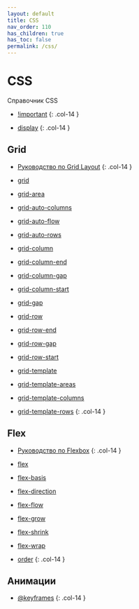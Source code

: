 ```yaml
---
layout: default
title: CSS
nav_order: 110
has_children: true
has_toc: false
permalink: /css/
---
```


# CSS

<!-- prettier-ignore-start -->
Справочник CSS

- [!important](important.md)
{: .col-14 }

<!--
## Псевдоклассы

- [:active](pseudo-class-active.md)
- [:any-link](pseudo-class-any-link.md)
- [:blank](pseudo-class-blank.md)
- [:checked](pseudo-class-checked.md)
- [:current](pseudo-class-current.md)
- [:default](pseudo-class-default.md)
- [:defined](pseudo-class-defined.md)
- [:dir()](pseudo-class-dir.md)
- [:disabled](pseudo-class-disabled.md)
- [:drop](pseudo-class-drop.md)
- [:empty](pseudo-class-empty.md)
- [:enabled](pseudo-class-enabled.md)
- [:first](pseudo-class-first.md)
- [:first-child](pseudo-class-first-child.md)
- [:first-of-type](pseudo-class-first-of-type.md)
- [:fullscreen](pseudo-class-fullscreen.md)
- [:future](pseudo-class-future.md)
- [:focus](pseudo-class-focus.md)
- [:focus-visible](pseudo-class-focus-visible.md)
- [:focus-within](pseudo-class-focus-within.md)
- [:has()](pseudo-class-has.md)
- [:host](pseudo-class-host.md)
- [:host()](pseudo-class-host.md)
- [:host-context()](pseudo-class-host-context.md)
- [:hover](pseudo-class-hover.md)
- [:indeterminate](pseudo-class-indeterminate.md)
- [:in-range](pseudo-class-in-range.md)
- [:invalid](pseudo-class-invalid.md)
- [:is()](pseudo-class-is.md)
- [:lang()](pseudo-class-lang.md)
- [:last-child](pseudo-class-last-child.md)
- [:last-of-type](pseudo-class-last-of-type.md)
- [:left](pseudo-class-left.md)
- [:link](pseudo-class-link.md)
- [:local-link](pseudo-class-local-link.md)
- [:not()](pseudo-class-not.md)
- [:nth-child()](pseudo-class-nth-child.md)
- [:nth-col()](pseudo-class-nth-col.md)
- [:nth-last-child()](pseudo-class-nth-last-child.md)
- [:nth-last-col()](pseudo-class-nth-last-col.md)
- [:nth-last-of-type()](pseudo-class-nth-last-of-type.md)
- [:nth-of-type()](pseudo-class-nth-of-type.md)
- [:only-child](pseudo-class-only-child.md)
- [:only-of-type](pseudo-class-only-of-type.md)
- [:optional](pseudo-class-optional.md)
- [:out-of-range](pseudo-class-out-of-range.md)
- [:past](pseudo-class-past.md)
- [:placeholder-shown](pseudo-class-placeholder-shown.md)
- [:read-only](pseudo-class-read-only.md)
- [:read-write](pseudo-class-read-write.md)
- [:required](pseudo-class-required.md)
- [:right](pseudo-class-right.md)
- [:root](pseudo-class-root.md)
- [:scope](pseudo-class-scope.md)
- [:target](pseudo-class-target.md)
- [:target-within](pseudo-class-target-within.md)
- [:user-invalid](pseudo-class-user-invalid.md)
- [:valid](pseudo-class-valid.md)
- [:visited](pseudo-class-visited.md)
- [:where()](pseudo-class-where.md)
{: .col-14 }

## Псевдоэлементы

- [::after](pseudo-element-after.md)
- [::backdrop](pseudo-element-backdrop.md)
- [::before](pseudo-element-before.md)
- [::cue](pseudo-element-cue.md)
- [::first-letter](pseudo-element-first-letter.md)
- [::first-line](pseudo-element-first-line.md)
- [::grammar-error](pseudo-element-grammar-error.md)
- [::marker](pseudo-element-marker.md)
- [::placeholder](pseudo-element-placeholder.md)
- [::selection](pseudo-element-selection.md)
- [::slotted()](pseudo-element-slotted.md)
- [::spelling-error](pseudo-element-spelling-error.md)
{: .col-14 }

---
-->

- [display](display.md)
{: .col-14 }

## Grid

- [Руководство по Grid Layout](grid-guide/index.md)
{: .col-14 }

- [grid](grid.md)
- [grid-area](grid-area.md)
- [grid-auto-columns](grid-auto-columns.md)
- [grid-auto-flow](grid-auto-flow.md)
- [grid-auto-rows](grid-auto-rows.md)
- [grid-column](grid-column.md)
- [grid-column-end](grid-column-end.md)
- [grid-column-gap](grid-column-gap.md)
- [grid-column-start](grid-column-start.md)
- [grid-gap](grid-gap.md)
- [grid-row](grid-row.md)
- [grid-row-end](grid-row-end.md)
- [grid-row-gap](grid-row-gap.md)
- [grid-row-start](grid-row-start.md)
- [grid-template](grid-template.md)
- [grid-template-areas](grid-template-areas.md)
- [grid-template-columns](grid-template-columns.md)
- [grid-template-rows](grid-template-rows.md)
{: .col-14 }

## Flex

- [Руководство по Flexbox](flex-guide/index.md)
{: .col-14 }

- [flex](flex.md)
- [flex-basis](flex-basis.md)
- [flex-direction](flex-direction.md)
- [flex-flow](flex-flow.md)
- [flex-grow](flex-grow.md)
- [flex-shrink](flex-shrink.md)
- [flex-wrap](flex-wrap.md)
- [order](order.md)
{: .col-14 }

<!--
## Выравнивание

- [justify-content](justify-content.md)
- [align-content](align-content.md)
- [place-content](place-content.md)
- [justify-items](justify-items.md)
- [align-items](align-items.md)
- [place-items](place-items.md)
- [justify-self](justify-self.md)
- [align-self](align-self.md)
- [place-self](place-self.md)
- [row-gap](row-gap.md)
- [column-gap](column-gap.md)
- [gap](gap.md)
{: .col-14 }

## Позиционирование

- [bottom](bottom.md)
- [clear](clear.md)
- [float](float.md)
- [left](left.md)
- [position](position.md)
- [right](right.md)
- [top](top.md)
- [z-index](z-index.md)
{: .col-14 }

## Блоки

- [height](height.md)
- [width](width.md)
- [max-height](max-height.md)
- [max-width](max-width.md)
- [min-height](min-height.md)
- [min-width](min-width.md)
{: .col-14 }

- [margin](margin.md)
- [margin-bottom](margin-bottom.md)
- [margin-left](margin-left.md)
- [margin-right](margin-right.md)
- [margin-top](margin-top.md)
- [margin-trim](margin-trim.md)
{: .col-14 }

- [padding](padding.md)
- [padding-bottom](padding-bottom.md)
- [padding-left](padding-left.md)
- [padding-right](padding-right.md)
- [padding-top](padding-top.md)
{: .col-14 }

- [overflow](overflow.md)
- [overflow-x](overflow-x.md)
- [overflow-y](overflow-y.md)
- [visibility](visibility.md)
{: .col-14 }

## Формы

- [shape-image-threshold](shape-image-threshold.md)
- [shape-margin](shape-margin.md)
- [shape-outside](shape-outside.md)
{: .col-14 }

## Фоны и границы

- [background](background.md)
- [background-attachment](background-attachment.md)
- [background-clip](background-clip.md)
- [background-color](background-color.md)
- [background-image](background-image.md)
- [background-origin](background-origin.md)
- [background-position](background-position.md)
- [background-position-x](background-position-x.md)
- [background-position-y](background-position-y.md)
- [background-repeat](background-repeat.md)
- [background-size](background-size.md)
{: .col-14 }

- [border](border.md)
- [border-bottom](border-bottom.md)
- [border-bottom-color](border-bottom-color.md)
- [border-bottom-left-radius](border-bottom-left-radius.md)
- [border-bottom-right-radius](border-bottom-right-radius.md)
- [border-bottom-style](border-bottom-style.md)
- [border-bottom-width](border-bottom-width.md)
- [border-collapse](border-collapse.md)
- [border-color](border-color.md)
- [border-image](border-image.md)
- [border-image-outset](border-image-outset.md)
- [border-image-repeat](border-image-repeat.md)
- [border-image-slice](border-image-slice.md)
- [border-image-source](border-image-source.md)
- [border-image-width](border-image-width.md)
- [border-left](border-left.md)
- [border-left-color](border-left-color.md)
- [border-left-style](border-left-style.md)
- [border-left-width](border-left-width.md)
- [border-radius](border-radius.md)
- [border-right](border-right.md)
- [border-right-color](border-right-color.md)
- [border-right-style](border-right-style.md)
- [border-right-width](border-right-width.md)
- [border-style](border-style.md)
- [border-top](border-top.md)
- [border-top-color](border-top-color.md)
- [border-top-left-radius](border-top-left-radius.md)
- [border-top-right-radius](border-top-right-radius.md)
- [border-top-style](border-top-style.md)
- [border-top-width](border-top-width.md)
- [border-width](border-width.md)
- [box-shadow](box-shadow.md)
{: .col-14 }

## Интерфейс

- [appearance](appearance.md)
- [box-sizing](box-sizing.md)
- [caret-color](caret-color.md)
- [cursor](cursor.md)
- [outline](outline.md)
- [outline-width](outline-width.md)
- [outline-style](outline-style.md)
- [outline-color](outline-color.md)
- [outline-offset](outline-offset.md)
- [resize](resize.md)
- [text-overflow](text-overflow.md)
- [user-select](user-select.md)
{: .col-14 }

---

## Переходы

- [transition](transition.md)
- [transition-delay](transition-delay.md)
- [transition-duration](transition-duration.md)
- [transition-property](transition-property.md)
- [transition-timing-function](transition-timing-function.md)
{: .col-14 }
-->

## Анимации

<!--
- [animation](animation.md)
- [animation-delay](animation-delay.md)
- [animation-direction](animation-direction.md)
- [animation-duration](animation-duration.md)
- [animation-fill-mode](animation-fill-mode.md)
- [animation-iteration-count](animation-iteration-count.md)
- [animation-name](animation-name.md)
- [animation-play-state](animation-play-state.md)
- [animation-timing-function](animation-timing-function.md)
{: .col-14 }
-->

- [@keyframes](@keyframes.md)
{: .col-14 }

<!--
## Трансформации

- [backface-visibility](.md)
- [perspective](.md)
- [perspective-origin](.md)
- [transform](.md)
- [transform-box](.md)
- [transform-origin](.md)
- [transform-style](.md)
{: .col-14 }

---

## Текст

- [hanging-punctuation](.md)
- [hyphens](.md)
- [letter-spacing](.md)
- [line-break](.md)
- [overflow-wrap](.md)
- [tab-size](.md)
- [text-align](.md)
- [text-align-last](.md)
- [text-indent](.md)
- [text-justify](.md)
- [text-size-adjust](.md)
- [text-transform](.md)
- [white-space](.md)
- [word-break](.md)
- [word-spacing](.md)
{: .col-14 }

## Оформление текста

- [letter-spacing](.md)
- [text-align](.md)
- [text-decoration](.md)
- [text-decoration-color](.md)
- [text-decoration-line](.md)
- [text-decoration-style](.md)
- [text-emphasis](.md)
- [text-emphasis-color](.md)
- [text-emphasis-position](.md)
- [text-emphasis-style](.md)
- [text-indent](.md)
- [text-rendering](.md)
- [text-shadow](.md)
- [text-underline-position](.md)
- [text-transform](.md)
- [white-space](.md)
- [word-spacing](.md)
{: .col-14 }

## Шрифт

- [font](.md)
- [font-family](.md)
- [font-feature-settings](.md)
- [font-kerning](.md)
- [font-language-override](.md)
- [font-optical-sizing](.md)
- [font-size](.md)
- [font-size-adjust](.md)
- [font-stretch](.md)
- [font-style](.md)
- [font-synthesis](.md)
- [font-variant](.md)
- [font-variant-alternates](.md)
- [font-variant-caps](.md)
- [font-variant-east-asian](.md)
- [font-variant-ligatures](.md)
- [font-variant-numeric](.md)
- [font-variant-position](.md)
- [font-variation-settings](.md)
- [font-weight](.md)
- [line-height](.md)
{: .col-14 }

- [@font-face](.md)
- [font-family](.md)
- [font-feature-settings](.md)
- [font-style](.md)
- [font-variant](.md)
- [font-weight](.md)
- [font-stretch](.md)
- [src](.md)
- [unicode-range](.md)
- [@font-feature-values](.md)
{: .col-14 }

## Цвет

- [color](.md)
- [color-adjust](.md)
- [opacity](.md)
{: .col-14 }

## Режимы письма

- [direction](.md)
- [glyph-orientation-horizontal](.md)
- [text-combine-upright](.md)
- [text-orientation](.md)
- [unicode-bidi](.md)
- [writing-mode](.md)
{: .col-14 }

## Изображения

- [image-orientation](.md)
- [image-rendering](.md)
- [image-resolution](.md)
- [object-fit](.md)
- [object-position](.md)
{: .col-14 }

- [linear-gradient()](linear-gradient().md)
- [radial-gradient()](.md)
- [repeating-linear-gradient()](.md)
- [repeating-radial-gradient()](.md)
- [conic-gradient()](.md)
- [repeating-conic-gradient()](.md)
- [url()](.md)
- [element()](.md)
- [image()](.md)
- [cross-fade()](.md)
{: .col-14 }

## Фильтры

- [backdrop-filter](.md)
- [filter](.md)
{: .col-14 }

## Композиция и смешивание

- [background-blend-mode](.md)
- [isolation](.md)
- [mix-blend-mode](.md)
{: .col-14 }

## Списки и Счетчики

- [counter-increment](.md)
- [counter-reset](.md)
- [list-style-image](.md)
- [list-style-type](.md)
- [list-style-position](.md)
- [list-style](.md)
{: .col-14 }

- [@counter-style](.md)
- [system](.md)
- [additive-symbols](.md)
- [negative](.md)
- [prefix](.md)
- [suffix](.md)
- [range](.md)
- [pad](.md)
- [speak-as](.md)
- [fallback](.md)
{: .col-14 }

## Генерируемый контент

- [content](.md)
- [quotes](.md)
{: .col-14 }

## Колонки

- [column-count](.md)
- [column-fill](.md)
- [column-gap](.md)
- [column-rule](.md)
- [column-rule-color](.md)
- [column-rule-style](.md)
- [column-rule-width](.md)
- [column-span](.md)
- [column-width](.md)
- [columns](.md)
{: .col-14 }

## Таблицы

- [border-collapse](.md)
- [border-spacing](.md)
- [caption-side](.md)
- [empty-cells](.md)
- [table-layout](.md)
- [vertical-align](.md)
{: .col-14 }

## Страницы

- [page-break-after](.md)
- [page-break-before](.md)
- [page-break-inside](.md)
{: .col-14 }

- [@page](@page.md)
{: .col-14 }

- [:blank](.md)
- [:first](.md)
- [:left](.md)
- [:right](.md)
{: .col-14 }

## Маски

- [clip-path](.md)
- [clip-rule](.md)
- [mask](.md)
- [mask-border](.md)
- [mask-border-mode](.md)
- [mask-border-outset](.md)
- [mask-border-repeat](.md)
- [mask-border-slice](.md)
- [mask-border-source](.md)
- [mask-border-width](.md)
- [mask-clip](.md)
- [mask-composite](.md)
- [mask-image](.md)
- [mask-mode](.md)
- [mask-origin](.md)
- [mask-position](.md)
- [mask-repeat](.md)
- [mask-size](.md)
- [mask-type](.md)
{: .col-14 }

## Фрагментация

- [box-decoration-break](.md)
- [break-after](.md)
- [break-before](.md)
- [break-inside](.md)
- [orphans](.md)
- [widows](.md)
{: .col-14 }

## Pointer Events

- [pointer-events](pointer-events.md)
- [touch-action](touch-action.md)
- [scroll-behavior](scroll-behavior.md)
{: .col-14 }

---

## Логические свойства и значения

- [block-size](.md)
- [inline-size](.md)
- [max-block-size](.md)
- [max-inline-size](.md)
- [min-block-size](.md)
- [min-inline-size](.md)
{: .col-14 }

- [border-block](.md)
- [border-block-color](.md)
- [border-block-end](.md)
- [border-block-end-color](.md)
- [border-block-end-style](.md)
- [border-block-end-width](.md)
- [border-block-start](.md)
- [border-block-start-color](.md)
- [border-block-start-style](.md)
- [border-block-start-width](.md)
- [border-block-style](.md)
- [border-block-width](.md)
- [border-color (logical keyword)](.md)
- [border-inline](.md)
- [border-inline-color](.md)
- [border-inline-end](.md)
- [border-inline-end-color](.md)
- [border-inline-end-style](.md)
- [border-inline-end-width](.md)
- [border-inline-start](.md)
- [border-inline-start-color](.md)
- [border-inline-start-style](.md)
- [border-inline-start-width](.md)
- [border-inline-style](.md)
- [border-inline-width](.md)
- [border-start-start-radius](.md)
- [border-start-end-radius](.md)
- [border-end-start-radius](.md)
- [border-end-end-radius](.md)
- [border-style (logical keyword)](.md)
- [border-width (logical keyword)](.md)
{: .col-14 }

- [margin (logical keyword)](.md)
- [margin-block](.md)
- [margin-block-end](.md)
- [margin-block-start](.md)
- [margin-inline](.md)
- [margin-inline-end](.md)
- [margin-inline-start](.md)
{: .col-14 }

- [overflow-block](.md)
- [overflow-inline](.md)
{: .col-14 }

- [padding (logical keyword)](.md)
- [padding-block](.md)
- [padding-block-end](.md)
- [padding-block-start](.md)
- [padding-inline](.md)
- [padding-inline-end](.md)
- [padding-inline-start](.md)
{: .col-14 }

- [clear (inline-end and inline-start keywords)](.md)
- [float (inline-end and inline-start keywords)](.md)
- [inset](.md)
- [inset-block](.md)
- [inset-block-end](.md)
- [inset-block-start](.md)
- [inset-inline](.md)
- [inset-inline-end](.md)
- [inset-inline-start](.md)
{: .col-14 }

- [caption-side (inline-end and inline-start keywords)](.md)
- [resize (block and inline keywords)](.md)
- [text-align (end and start keywords)](.md)
{: .col-14 }
-->

<!-- prettier-ignore-end -->
